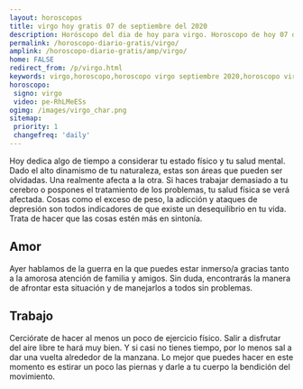 ```yaml
---
layout: horoscopos
title: virgo hoy gratis 07 de septiembre del 2020 
description: Horóscopo del dia de hoy para virgo. Horoscopo de hoy 07 de septiembre del 2020. Las predicciones de amor, trabajo, vida personal gratis.
permalink: /horoscopo-diario-gratis/virgo/
amplink: /horoscopo-diario-gratis/amp/virgo/
home: FALSE
redirect_from: /p/virgo.html
keywords: virgo,horoscopo,horoscopo virgo septiembre 2020,horoscopo virgo hoy,tarot virgo septiembre 2020,horoscopo virgo,tarot virgo hoy,horoscopo de hoy,horoscopo diario,tarot del amor,horoscopo de hoy virgo,horoscopo diario del tarot, Horoscopo de hoy virgo 07 de septiembre del 2020,horóscopo del día,signos zodiacales 2020, el horoscopo de hoy
horoscopo:
 signo: virgo
 video: pe-RhLMeESs 
ogimg: /images/virgo_char.png
sitemap:
 priority: 1
 changefreq: 'daily'
---
```



Hoy dedica algo de tiempo a considerar tu estado físico y tu salud mental. Dado el alto dinamismo de tu naturaleza, estas son áreas que pueden ser olvidadas. Una realmente afecta a la otra. Si haces trabajar demasiado a tu cerebro o pospones el tratamiento de los problemas, tu salud física se verá afectada. Cosas como el exceso de peso, la adicción y ataques de depresión son todos indicadores de que existe un desequilibrio en tu vida. Trata de hacer que las cosas estén más en sintonía.

## Amor

Ayer hablamos de la guerra en la que puedes estar inmerso/a gracias tanto a la amorosa atención de familia y amigos. Sin duda, encontrarás la manera de afrontar esta situación y de manejarlos a todos sin problemas.

## Trabajo

Cerciórate de hacer al menos un poco de ejercicio físico. Salir a disfrutar del aire libre te hará muy bien. Y si casi no tienes tiempo, por lo menos sal a dar una vuelta alrededor de la manzana. Lo mejor que puedes hacer en este momento es estirar un poco las piernas y darle a tu cuerpo la bendición del movimiento.